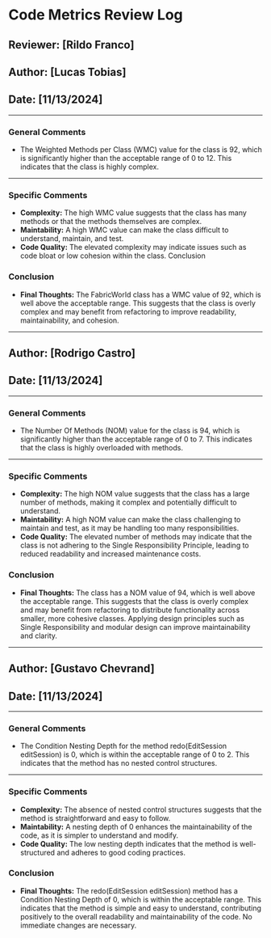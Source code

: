 # Code Metrics Review Log

## Reviewer: [Rildo Franco]
## Author: [Lucas Tobias]
## Date: [11/13/2024]

---

### General Comments
- The Weighted Methods per Class (WMC) value for the class is 92, which is significantly higher than the acceptable range of 0 to 12. This indicates that the class is highly complex.

---

### Specific Comments
- **Complexity:** The high WMC value suggests that the class has many methods or that the methods themselves are complex.
- **Maintability:** A high WMC value can make the class difficult to understand, maintain, and test.
- **Code Quality:** The elevated complexity may indicate issues such as code bloat or low cohesion within the class.
Conclusion

### Conclusion
- **Final Thoughts:** The FabricWorld class has a WMC value of 92, which is well above the acceptable range. This suggests that the class is overly complex and may benefit from refactoring to improve readability, maintainability, and cohesion.

----

## Author: [Rodrigo Castro]
## Date: [11/13/2024]

---

### General Comments
- The Number Of Methods (NOM) value for the class is 94, which is significantly higher than the acceptable range of 0 to 7. This indicates that the class is highly overloaded with methods.

---

### Specific Comments
- **Complexity:** The high NOM value suggests that the class has a large number of methods, making it complex and potentially difficult to understand.
- **Maintability:**  A high NOM value can make the class challenging to maintain and test, as it may be handling too many responsibilities.
- **Code Quality:**  The elevated number of methods may indicate that the class is not adhering to the Single Responsibility Principle, leading to reduced readability and increased maintenance costs.

### Conclusion
- **Final Thoughts:** The class has a NOM value of 94, which is well above the acceptable range. This suggests that the class is overly complex and may benefit from refactoring to distribute functionality across smaller, more cohesive classes. Applying design principles such as Single Responsibility and modular design can improve maintainability and clarity.

----

## Author: [Gustavo Chevrand]
## Date: [11/13/2024]

---

### General Comments
- The Condition Nesting Depth for the method redo(EditSession editSession) is 0, which is within the acceptable range of 0 to 2. This indicates that the method has no nested control structures.

---

### Specific Comments
- **Complexity:** The absence of nested control structures suggests that the method is straightforward and easy to follow.
- **Maintability:** A nesting depth of 0 enhances the maintainability of the code, as it is simpler to understand and modify.
- **Code Quality:** The low nesting depth indicates that the method is well-structured and adheres to good coding practices.

### Conclusion
- **Final Thoughts:** The redo(EditSession editSession) method has a Condition Nesting Depth of 0, which is within the acceptable range. This indicates that the method is simple and easy to understand, contributing positively to the overall readability and maintainability of the code. No immediate changes are necessary.
